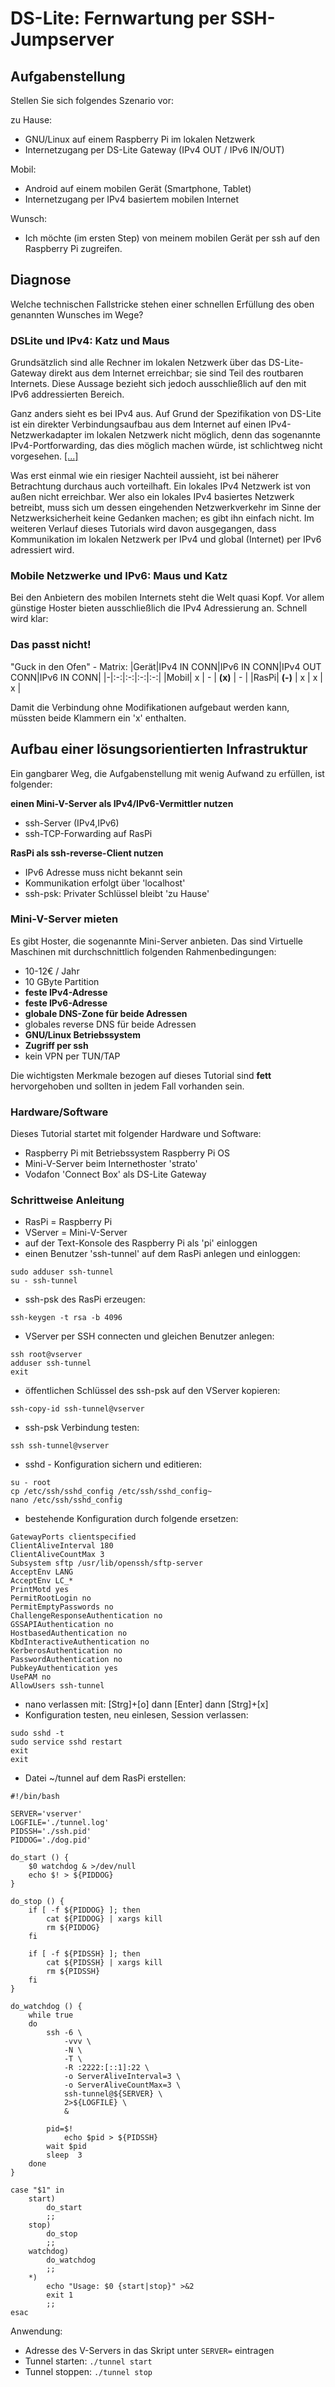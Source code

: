 # DS-Lite: Fernwartung per SSH-Jumpserver

## Aufgabenstellung

Stellen Sie sich folgendes Szenario vor:

zu Hause:
- GNU/Linux auf einem Raspberry Pi im lokalen Netzwerk
- Internetzugang per DS-Lite Gateway (IPv4 OUT / IPv6 IN/OUT)

Mobil:
- Android auf einem mobilen Gerät (Smartphone, Tablet)
- Internetzugang per IPv4 basiertem mobilen Internet

Wunsch:
- Ich möchte (im ersten Step) von meinem mobilen Gerät per ssh auf den Raspberry Pi zugreifen.

## Diagnose

Welche technischen Fallstricke stehen einer schnellen Erfüllung des oben genannten Wunsches im Wege?

### DSLite und IPv4: Katz und Maus

Grundsätzlich sind alle Rechner im lokalen Netzwerk
über das DS-Lite-Gateway
direkt aus dem Internet erreichbar;
sie sind Teil des routbaren Internets.
Diese Aussage bezieht sich jedoch ausschließlich
auf den mit IPv6 addressierten Bereich.

Ganz anders sieht es bei IPv4 aus.
Auf Grund der Spezifikation von DS-Lite
ist ein direkter Verbindungsaufbau
aus dem Internet
auf einen IPv4-Netzwerkadapter
im lokalen Netzwerk nicht möglich,
denn das sogenannte IPv4-Portforwarding,
das dies möglich machen würde,
ist schlichtweg nicht vorgesehen. [[...]](https://de.wikipedia.org/wiki/IPv6#Dual-Stack_Lite_(DS-Lite))

Was erst einmal wie ein riesiger Nachteil aussieht,
ist bei näherer Betrachtung durchaus auch vorteilhaft.
Ein lokales IPv4 Netzwerk ist von außen nicht erreichbar.
Wer also ein lokales IPv4 basiertes Netzwerk betreibt,
muss sich um dessen eingehenden Netzwerkverkehr
im Sinne der Netzwerksicherheit keine Gedanken machen;
es gibt ihn einfach nicht.
Im weiteren Verlauf dieses Tutorials wird davon ausgegangen,
dass Kommunikation im lokalen Netzwerk per IPv4
und global (Internet) per IPv6 adressiert wird.

### Mobile Netzwerke und IPv6: Maus und Katz

Bei den Anbietern des mobilen Internets steht die Welt quasi Kopf.
Vor allem günstige Hoster bieten ausschließlich die IPv4 Adressierung an.
Schnell wird klar:

### Das passt nicht!

"Guck in den Ofen" - Matrix:
|Gerät|IPv4 IN CONN|IPv6 IN CONN|IPv4 OUT CONN|IPv6 IN CONN|
|-|:-:|:-:|:-:|:-:|
|Mobil| x | - | **(x)** | - |
|RasPi| **(-)** | x | x | x |

Damit die Verbindung ohne Modifikationen aufgebaut werden kann,
müssten beide Klammern ein 'x' enthalten.

## Aufbau einer lösungsorientierten Infrastruktur

Ein gangbarer Weg, die Aufgabenstellung mit wenig Aufwand zu erfüllen, ist folgender:

**einen Mini-V-Server als IPv4/IPv6-Vermittler nutzen**
- ssh-Server (IPv4,IPv6)
- ssh-TCP-Forwarding auf RasPi

**RasPi als ssh-reverse-Client nutzen**
- IPv6 Adresse muss nicht bekannt sein
- Kommunikation erfolgt über 'localhost'
- ssh-psk: Privater Schlüssel bleibt 'zu Hause'

### Mini-V-Server mieten

Es gibt Hoster,
die sogenannte Mini-Server anbieten.
Das sind Virtuelle Maschinen mit durchschnittlich folgenden Rahmenbedingungen:

- 10-12€ / Jahr
- 10 GByte Partition
- **feste IPv4-Adresse**
- **feste IPv6-Adresse**
- **globale DNS-Zone für beide Adressen**
- globales reverse DNS für beide Adressen
- **GNU/Linux Betriebssystem**
- **Zugriff per ssh**
- kein VPN per TUN/TAP

Die wichtigsten Merkmale bezogen auf dieses Tutorial
sind **fett** hervorgehoben und sollten in jedem Fall vorhanden sein.

### Hardware/Software

Dieses Tutorial startet mit folgender Hardware und Software:

- Raspberry Pi mit Betriebssystem Raspberry Pi OS
- Mini-V-Server beim Internethoster 'strato'
- Vodafon 'Connect Box' als DS-Lite Gateway

### Schrittweise Anleitung

- RasPi = Raspberry Pi
- VServer = Mini-V-Server
- auf der Text-Konsole des Raspberry Pi als 'pi' einloggen
- einen Benutzer 'ssh-tunnel' auf dem RasPi anlegen und einloggen:
```
sudo adduser ssh-tunnel
su - ssh-tunnel
```
- ssh-psk des RasPi erzeugen:
```
ssh-keygen -t rsa -b 4096
```
- VServer per SSH connecten und gleichen Benutzer anlegen:
```
ssh root@vserver
adduser ssh-tunnel
exit
```
- öffentlichen Schlüssel des ssh-psk auf den VServer kopieren:
```
ssh-copy-id ssh-tunnel@vserver
```
- ssh-psk Verbindung testen:
```
ssh ssh-tunnel@vserver
```
- sshd - Konfiguration sichern und editieren:
```
su - root
cp /etc/ssh/sshd_config /etc/ssh/sshd_config~
nano /etc/ssh/sshd_config
```
- bestehende Konfiguration durch folgende ersetzen:
```
GatewayPorts clientspecified
ClientAliveInterval 180
ClientAliveCountMax 3
Subsystem sftp /usr/lib/openssh/sftp-server
AcceptEnv LANG
AcceptEnv LC_*
PrintMotd yes
PermitRootLogin no
PermitEmptyPasswords no
ChallengeResponseAuthentication no
GSSAPIAuthentication no
HostbasedAuthentication no
KbdInteractiveAuthentication no
KerberosAuthentication no
PasswordAuthentication no
PubkeyAuthentication yes
UsePAM no
AllowUsers ssh-tunnel
```
- nano verlassen mit: [Strg]+[o] dann [Enter] dann [Strg]+[x]
- Konfiguration testen, neu einlesen, Session verlassen:
```
sudo sshd -t
sudo service sshd restart
exit
exit
```
- Datei ~/tunnel auf dem RasPi erstellen:
```
#!/bin/bash

SERVER='vserver'
LOGFILE='./tunnel.log'
PIDSSH='./ssh.pid'
PIDDOG='./dog.pid'

do_start () {
	$0 watchdog & >/dev/null
	echo $! > ${PIDDOG}
}

do_stop () {
	if [ -f ${PIDDOG} ]; then
		cat ${PIDDOG} | xargs kill
		rm ${PIDDOG}
	fi

	if [ -f ${PIDSSH} ]; then
		cat ${PIDSSH} | xargs kill
		rm ${PIDSSH}
	fi
}

do_watchdog () {
	while true
	do
		ssh -6 \
			-vvv \
			-N \
			-T \
			-R :2222:[::1]:22 \
			-o ServerAliveInterval=3 \
			-o ServerAliveCountMax=3 \
			ssh-tunnel@${SERVER} \
			2>${LOGFILE} \
			&

		pid=$!
    		echo $pid > ${PIDSSH}
		wait $pid
		sleep  3
	done
}

case "$1" in
	start)
		do_start
		;;
	stop)
		do_stop
		;;
	watchdog)
		do_watchdog
		;;
	*)
		echo "Usage: $0 {start|stop}" >&2
		exit 1
		;;
esac
```
Anwendung:
* Adresse des V-Servers in das Skript unter `SERVER=` eintragen
* Tunnel starten: `./tunnel start`
* Tunnel stoppen: `./tunnel stop`
